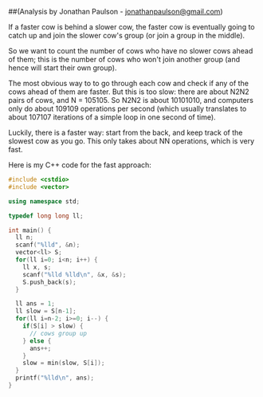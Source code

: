 ##(Analysis by Jonathan Paulson - jonathanpaulson@gmail.com)

If a faster cow is behind a slower cow, the faster cow is eventually going to catch up and join the slower cow's group (or join a group in the middle).

So we want to count the number of cows who have no slower cows ahead of them; this is the number of cows who won't join another group (and hence will start their own group).

The most obvious way to to go through each cow and check if any of the cows ahead of them are faster. But this is too slow: there are about N2N2 pairs of cows, and N = 105105. So N2N2 is about 10101010, and computers only do about 109109 operations per second (which usually translates to about 107107 iterations of a simple loop in one second of time).

Luckily, there is a faster way: start from the back, and keep track of the slowest cow as you go. This only takes about NN operations, which is very fast.

Here is my C++ code for the fast approach:

```cpp
#include <cstdio>
#include <vector>

using namespace std;

typedef long long ll;

int main() {
  ll n;
  scanf("%lld", &n);
  vector<ll> S;
  for(ll i=0; i<n; i++) {
    ll x, s;
    scanf("%lld %lld\n", &x, &s);
    S.push_back(s);
  }

  ll ans = 1;
  ll slow = S[n-1];
  for(ll i=n-2; i>=0; i--) {
    if(S[i] > slow) {
      // cows group up
    } else {
      ans++;
    }
    slow = min(slow, S[i]);
  }
  printf("%lld\n", ans);
}
```
